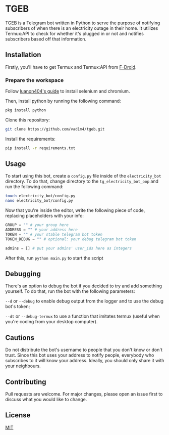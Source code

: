 # TGEB

TGEB is a Telegram bot written in Python to serve the purpose of notifying subscribers of when there is an electricity outage in their home. It utilizes Termux:API to check for whether it's plugged in or not and notifies subscribers based off that information.

## Installation

Firstly, you'll have to get Termux and Termux:API from [F-Droid](https://f-droid.org/packages/com.termux/).

### Prepare the workspace

Follow [luanon404's guide](https://github.com/luanon404/Selenium-On-Termux-Android/tree/main) to install selenium and chromium.

Then, install python by running the following command:
```bash
pkg install python
```
Clone this repository:
```bash
git clone https://github.com/vad1m4/tgeb.git
```
Install the requirements:
```bash
pip install -r requirements.txt
```
## Usage

To start using this bot, create a `config.py` file inside of the `electricity_bot` directory.
To do that, change directory to the `tg_electricity_bot_oop` and run the following command:
```bash
touch electricity_bot/config.py
nano electricity_bot/config.py
```
Now that you're inside the editor, write the following piece of code, replacing placeholders with your info:
```py
GROUP = "" # your group here
ADDRESS = "" # your address here
TOKEN = "" # your stable telegram bot token
TOKEN_DEBUG = "" # optional: your debug telegram bot token

admins = [] # put your admins' user_ids here as integers
```

After this, run `python main.py` to start the script 

## Debugging

There's an option to debug the bot if you decided to try and add something yourself. 
To do that, run the bot with the following parameters:

`--d` or `--debug` to enable debug output from the logger and to use the debug bot's token;

`--dt` or `--debug-termux` to use a function that imitates termux (useful when you're coding from your desktop computer).

## Cautions

Do not distribute the bot's username to people that you don't know or don't trust. Since this bot uses your address to notify people, everybody who subscribes to it will know your address. Ideally, you should only share it with your neighbours.

## Contributing

Pull requests are welcome. For major changes, please open an issue first
to discuss what you would like to change.

## License

[MIT](https://choosealicense.com/licenses/mit/)
